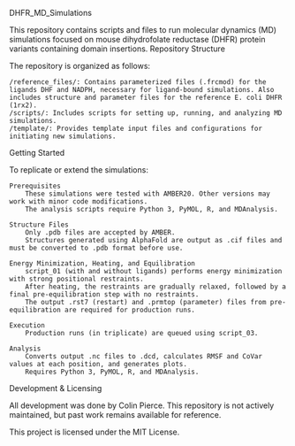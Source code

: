 DHFR_MD_Simulations

This repository contains scripts and files to run molecular dynamics (MD) simulations focused on mouse dihydrofolate reductase (DHFR) protein variants containing domain insertions.
Repository Structure

The repository is organized as follows:

    /reference_files/: Contains parameterized files (.frcmod) for the ligands DHF and NADPH, necessary for ligand-bound simulations. Also includes structure and parameter files for the reference E. coli DHFR (1rx2).
    /scripts/: Includes scripts for setting up, running, and analyzing MD simulations.
    /template/: Provides template input files and configurations for initiating new simulations.

Getting Started

To replicate or extend the simulations:

    Prerequisites
        These simulations were tested with AMBER20. Other versions may work with minor code modifications.
        The analysis scripts require Python 3, PyMOL, R, and MDAnalysis.

    Structure Files
        Only .pdb files are accepted by AMBER.
        Structures generated using AlphaFold are output as .cif files and must be converted to .pdb format before use.

    Energy Minimization, Heating, and Equilibration
        script_01 (with and without ligands) performs energy minimization with strong positional restraints.
        After heating, the restraints are gradually relaxed, followed by a final pre-equilibration step with no restraints.
        The output .rst7 (restart) and .prmtop (parameter) files from pre-equilibration are required for production runs.

    Execution
        Production runs (in triplicate) are queued using script_03.

    Analysis
        Converts output .nc files to .dcd, calculates RMSF and CoVar values at each position, and generates plots.
        Requires Python 3, PyMOL, R, and MDAnalysis.

Development & Licensing

All development was done by Colin Pierce.
This repository is not actively maintained, but past work remains available for reference.

This project is licensed under the MIT License.

